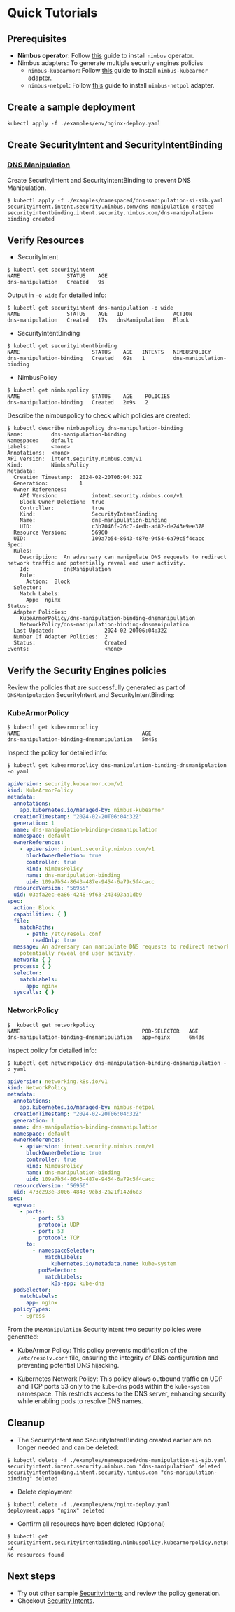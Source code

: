 # Quick Tutorials

## Prerequisites

- **Nimbus operator**: Follow [this](../deployments/nimbus/Readme.md) guide to install `nimbus` operator.
- Nimbus adapters: To generate multiple security engines policies
    - `nimbus-kubearmor`: Follow [this](../deployments/nimbus-kubearmor/Readme.md) guide to install `nimbus-kubearmor`
      adapter.
    - `nimbus-netpol`: Follow [this](../deployments/nimbus-netpol/Readme.md) guide to install `nimbus-netpol` adapter.

## Create a sample deployment

```shell
kubectl apply -f ./examples/env/nginx-deploy.yaml
```

## Create SecurityIntent and SecurityIntentBinding

### [DNS Manipulation](https://fight.mitre.org/techniques/FGT5006)

Create SecurityIntent and SecurityIntentBinding to prevent DNS Manipulation.

```shell
$ kubectl apply -f ./examples/namespaced/dns-manipulation-si-sib.yaml
securityintent.intent.security.nimbus.com/dns-manipulation created
securityintentbinding.intent.security.nimbus.com/dns-manipulation-binding created
```

## Verify Resources

* SecurityIntent

```shell
$ kubectl get securityintent
NAME               STATUS    AGE
dns-manipulation   Created   9s
```

Output in `-o wide` for detailed info:
```shell
$ kubectl get securityintent dns-manipulation -o wide
NAME               STATUS    AGE   ID                ACTION
dns-manipulation   Created   17s   dnsManipulation   Block
```

* SecurityIntentBinding

```shell
$ kubectl get securityintentbinding
NAME                       STATUS    AGE   INTENTS   NIMBUSPOLICY
dns-manipulation-binding   Created   69s   1         dns-manipulation-binding
```

* NimbusPolicy

```shell
$ kubectl get nimbuspolicy
NAME                       STATUS    AGE    POLICIES
dns-manipulation-binding   Created   2m9s   2
```

Describe the nimbuspolicy to check which policies are created:

```shell
$ kubectl describe nimbuspolicy dns-manipulation-binding
Name:         dns-manipulation-binding
Namespace:    default
Labels:       <none>
Annotations:  <none>
API Version:  intent.security.nimbus.com/v1
Kind:         NimbusPolicy
Metadata:
  Creation Timestamp:  2024-02-20T06:04:32Z
  Generation:          1
  Owner References:
    API Version:           intent.security.nimbus.com/v1
    Block Owner Deletion:  true
    Controller:            true
    Kind:                  SecurityIntentBinding
    Name:                  dns-manipulation-binding
    UID:                   c3b7046f-26c7-4edb-ad82-de243e9ee378
  Resource Version:        56960
  UID:                     109a7b54-8643-487e-9454-6a79c5f4cacc
Spec:
  Rules:
    Description:  An adversary can manipulate DNS requests to redirect network traffic and potentially reveal end user activity.
    Id:           dnsManipulation
    Rule:
      Action:  Block
  Selector:
    Match Labels:
      App:  nginx
Status:
  Adapter Policies:
    KubeArmorPolicy/dns-manipulation-binding-dnsmanipulation
    NetworkPolicy/dns-manipulation-binding-dnsmanipulation
  Last Updated:                2024-02-20T06:04:32Z
  Number Of Adapter Policies:  2
  Status:                      Created
Events:                        <none>
```

## Verify the Security Engines policies
Review the policies that are successfully generated as part of `DNSManipulation` SecurityIntent and
SecurityIntentBinding:

### KubeArmorPolicy

```shell
$ kubectl get kubearmorpolicy
NAME                                       AGE
dns-manipulation-binding-dnsmanipulation   5m45s
```

Inspect the policy for detailed info:

```shell
$ kubectl get kubearmorpolicy dns-manipulation-binding-dnsmanipulation -o yaml
```

```yaml
apiVersion: security.kubearmor.com/v1
kind: KubeArmorPolicy
metadata:
  annotations:
    app.kubernetes.io/managed-by: nimbus-kubearmor
  creationTimestamp: "2024-02-20T06:04:32Z"
  generation: 1
  name: dns-manipulation-binding-dnsmanipulation
  namespace: default
  ownerReferences:
    - apiVersion: intent.security.nimbus.com/v1
      blockOwnerDeletion: true
      controller: true
      kind: NimbusPolicy
      name: dns-manipulation-binding
      uid: 109a7b54-8643-487e-9454-6a79c5f4cacc
  resourceVersion: "56955"
  uid: 03afa2ec-ea86-4248-9f63-243493aa1db9
spec:
  action: Block
  capabilities: { }
  file:
    matchPaths:
      - path: /etc/resolv.conf
        readOnly: true
  message: An adversary can manipulate DNS requests to redirect network traffic and
    potentially reveal end user activity.
  network: { }
  process: { }
  selector:
    matchLabels:
      app: nginx
  syscalls: { }
```

### NetworkPolicy

```shell
$  kubectl get networkpolicy
NAME                                       POD-SELECTOR   AGE
dns-manipulation-binding-dnsmanipulation   app=nginx      6m43s
```

Inspect policy for detailed info:

```shell
$ kubectl get networkpolicy dns-manipulation-binding-dnsmanipulation -o yaml
```

```yaml
apiVersion: networking.k8s.io/v1
kind: NetworkPolicy
metadata:
  annotations:
    app.kubernetes.io/managed-by: nimbus-netpol
  creationTimestamp: "2024-02-20T06:04:32Z"
  generation: 1
  name: dns-manipulation-binding-dnsmanipulation
  namespace: default
  ownerReferences:
    - apiVersion: intent.security.nimbus.com/v1
      blockOwnerDeletion: true
      controller: true
      kind: NimbusPolicy
      name: dns-manipulation-binding
      uid: 109a7b54-8643-487e-9454-6a79c5f4cacc
  resourceVersion: "56956"
  uid: 473c293e-3006-4843-9eb3-2a21f142d6e3
spec:
  egress:
    - ports:
        - port: 53
          protocol: UDP
        - port: 53
          protocol: TCP
      to:
        - namespaceSelector:
            matchLabels:
              kubernetes.io/metadata.name: kube-system
          podSelector:
            matchLabels:
              k8s-app: kube-dns
  podSelector:
    matchLabels:
      app: nginx
  policyTypes:
    - Egress
```

From the `DNSManipulation` SecurityIntent two security policies were generated:

- KubeArmor Policy: This policy prevents modification of the `/etc/resolv.conf` file, ensuring the integrity of DNS
  configuration and preventing potential DNS hijacking.


- Kubernetes Network Policy: This policy allows outbound traffic on UDP and TCP ports 53 only to the
  `kube-dns` pods within the `kube-system` namespace. This restricts access to the DNS server, enhancing security while
  enabling pods to resolve DNS names.

## Cleanup

* The SecurityIntent and SecurityIntentBinding created earlier are no longer needed and can be deleted:

```shell
$ kubectl delete -f ./examples/namespaced/dns-manipulation-si-sib.yaml
securityintent.intent.security.nimbus.com "dns-manipulation" deleted
securityintentbinding.intent.security.nimbus.com "dns-manipulation-binding" deleted
```

* Delete deployment

```shell
$ kubectl delete -f ./examples/env/nginx-deploy.yaml
deployment.apps "nginx" deleted
```

* Confirm all resources have been deleted (Optional)

```shell
$ kubectl get securityintent,securityintentbinding,nimbuspolicy,kubearmorpolicy,netpol -A
No resources found
```

## Next steps

- Try out other sample [SecurityIntents](../examples/namespaced) and review the policy generation.
- Checkout [Security Intents](https://github.com/5GSEC/security-intents).
